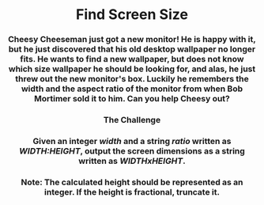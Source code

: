 <div align = 'center'>

# Find Screen Size

</div>

<div align = 'center'>

<h3>Cheesy Cheeseman just got a new monitor! He is happy with it, but he just discovered that his old desktop wallpaper no longer fits. He wants to find a new wallpaper, but does not know which size wallpaper he should be looking for, and alas, he just threw out the new monitor's box. Luckily he remembers the width and the aspect ratio of the monitor from when Bob Mortimer sold it to him. Can you help Cheesy out?</h3>

<h3>The Challenge</h3>

<h3>Given an integer <em>width</em> and a string <em>ratio</em> written as <em>WIDTH:HEIGHT</em>, output the screen dimensions as a string written as <em>WIDTHxHEIGHT</em>.</h3>

<h3>Note: The calculated height should be represented as an integer. If the height is fractional, truncate it.</h3>

</div>
